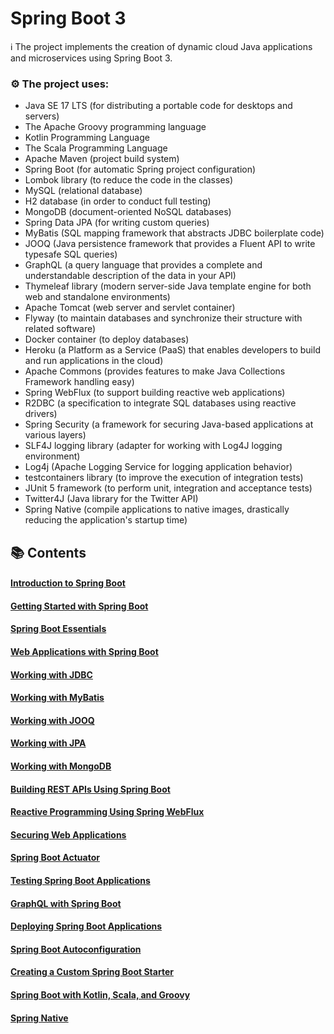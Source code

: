 # Spring Boot 3

ℹ️ The project implements the creation of dynamic cloud Java applications and microservices using Spring Boot 3.

### ⚙️ The project uses:

- Java SE 17 LTS (for distributing a portable code for desktops and servers)
- The Apache Groovy programming language
- Kotlin Programming Language
- The Scala Programming Language
- Apache Maven (project build system)
- Spring Boot (for automatic Spring project configuration)
- Lombok library (to reduce the code in the classes)
- MySQL (relational database)
- H2 database (in order to conduct full testing)
- MongoDB (document-oriented NoSQL databases)
- Spring Data JPA (for writing custom queries)
- MyBatis (SQL mapping framework that abstracts JDBC boilerplate code)
- JOOQ (Java persistence framework that provides a Fluent API to write typesafe SQL queries)
- GraphQL (a query language that provides a complete and understandable description of the data in your API)
- Thymeleaf library (modern server-side Java template engine for both web and standalone environments)
- Apache Tomcat (web server and servlet container)
- Flyway (to maintain databases and synchronize their structure with related software)
- Docker container (to deploy databases)
- Heroku (a Platform as a Service (PaaS) that enables developers to build and run applications in the cloud)
- Apache Commons (provides features to make Java Collections Framework handling easy)
- Spring WebFlux (to support building reactive web applications)
- R2DBC (a specification to integrate SQL databases using reactive drivers)
- Spring Security (a framework for securing Java-based applications at various layers)
- SLF4J logging library (adapter for working with Log4J logging environment)
- Log4j (Apache Logging Service for logging application behavior)
- testcontainers library (to improve the execution of integration tests)
- JUnit 5 framework (to perform unit, integration and acceptance tests)
- Twitter4J (Java library for the Twitter API)
- Spring Native (compile applications to native images, drastically reducing the application's startup time)

## 📚 Contents

#### [Introduction to Spring Boot](https://github.com/DimaZeland/Java-Software-Engineer/tree/master/11-Spring-Boot/02-spring-boot-3/01-Introduction)

#### [Getting Started with Spring Boot](https://github.com/DimaZeland/Java-Software-Engineer/tree/master/11-Spring-Boot/02-spring-boot-3/02-Getting-Started)

#### [Spring Boot Essentials](https://github.com/DimaZeland/Java-Software-Engineer/tree/master/11-Spring-Boot/02-spring-boot-3/03-Essentials)

#### [Web Applications with Spring Boot](https://github.com/DimaZeland/Java-Software-Engineer/tree/master/11-Spring-Boot/02-spring-boot-3/04-Web-Applications)

#### [Working with JDBC](https://github.com/DimaZeland/Java-Software-Engineer/tree/master/11-Spring-Boot/02-spring-boot-3/05-JDBC)

#### [Working with MyBatis](https://github.com/DimaZeland/Java-Software-Engineer/tree/master/11-Spring-Boot/02-spring-boot-3/06-MyBatis)

#### [Working with JOOQ](https://github.com/DimaZeland/Java-Software-Engineer/tree/master/11-Spring-Boot/02-spring-boot-3/07-JOOQ)

#### [Working with JPA](https://github.com/DimaZeland/Java-Software-Engineer/tree/master/11-Spring-Boot/02-spring-boot-3/08-JPA)

#### [Working with MongoDB](https://github.com/DimaZeland/Java-Software-Engineer/tree/master/11-Spring-Boot/02-spring-boot-3/09-MongoDB)

#### [Building REST APIs Using Spring Boot](https://github.com/DimaZeland/Java-Software-Engineer/tree/master/11-Spring-Boot/02-spring-boot-3/10-REST-API)

#### [Reactive Programming Using Spring WebFlux](https://github.com/DimaZeland/Java-Software-Engineer/tree/master/11-Spring-Boot/02-spring-boot-3/11-WebFlux)

#### [Securing Web Applications](https://github.com/DimaZeland/Java-Software-Engineer/tree/master/11-Spring-Boot/02-spring-boot-3/12-Security)

#### [Spring Boot Actuator](https://github.com/DimaZeland/Java-Software-Engineer/tree/master/11-Spring-Boot/02-spring-boot-3/13-Actuator)

#### [Testing Spring Boot Applications](https://github.com/DimaZeland/Java-Software-Engineer/tree/master/11-Spring-Boot/02-spring-boot-3/14-Testing)

#### [GraphQL with Spring Boot](https://github.com/DimaZeland/Java-Software-Engineer/tree/master/11-Spring-Boot/02-spring-boot-3/15-GraphQL)

#### [Deploying Spring Boot Applications](https://github.com/DimaZeland/Java-Software-Engineer/tree/master/11-Spring-Boot/02-spring-boot-3/16-Deploying)

#### [Spring Boot Autoconfiguration](https://github.com/DimaZeland/Java-Software-Engineer/tree/master/11-Spring-Boot/02-spring-boot-3/17-Autoconfiguration)

#### [Creating a Custom Spring Boot Starter](https://github.com/DimaZeland/Java-Software-Engineer/tree/master/11-Spring-Boot/02-spring-boot-3/18-Custom-Starter)

#### [Spring Boot with Kotlin, Scala, and Groovy](https://github.com/DimaZeland/Java-Software-Engineer/tree/master/11-Spring-Boot/02-spring-boot-3/19-Kotlin-Scala-Groovy)

#### [Spring Native](https://github.com/DimaZeland/Java-Software-Engineer/tree/master/11-Spring-Boot/02-spring-boot-3/20-Spring-Native)
